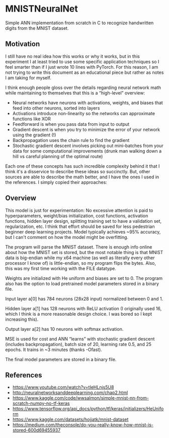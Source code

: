 # MNISTNeuralNet
Simple ANN implementation from scratch in C to recognize handwritten digits from the MNIST dataset. 

## Motivation
I still have no real idea how this works or why it works, but in this experiment I at least tried to use some specific application techniques so I feel smarter than if I just wrote 10 lines with PyTorch. For this reason, I am not trying to write this document as an educational piece but rather as notes I am taking for myself. 

I think enough people gloss over the details regarding neural network math while maintaining to themselves that this is a “high-level” overview:
- Neural networks have neurons with activations, weights, and biases that feed into other neurons, sorted into layers
- Activations introduce non-linearity so the networks can approximate functions like XOR
- Feedforward is when you pass data from input to output 
- Gradient descent is when you try to minimize the error of your network using the gradient (!)
- Backpropagation uses the chain rule to find the gradient
- Stochastic gradient descent involves picking out mini-batches from your data for some computational improvements (drunk man walking down a hill vs careful planning of the optimal route)

Each one of these concepts has such incredible complexity behind it that I think it's a disservice to describe these ideas so succinctly. But, other sources are able to describe the math better, and I have the ones I used in the references. I simply copied their approaches:

## Overview
This model is just for experimentation: No excessive attention is paid to hyperparameters, weight/bias initialization, cost functions, activation functions, hidden layer design, splitting training set to have a validation set, regularization, etc.  I think that effort should be saved for less pedestrian beginner deep learning projects. Model typically achieves ~95% accuracy, but I can't comment on how the model might be overfitting.

The program will parse the MNIST dataset. There is enough info online about how the MNIST set is stored, but the most notable thing is that MNIST data is big-endian while my x64 machine (as well as literally every other processor I know of) is little-endian, so my program flips the bytes. Also, this was my first time working with the FILE datatype. 

Weights are initialized with He uniform and biases are set to 0. The program also has the option to load pretrained model parameters stored in a binary file.

Input layer a[0] has 784 neurons (28x28 input) normalized between 0 and 1. 

Hidden layer a[1] has 128 neurons with ReLU activation (I originally used 16, which I think is a more reasonable design choice. I was bored so I kept increasing this). 

Output layer a[2] has 10 neurons with softmax activation.

MSE is used for cost and ANN “learns” with stochastic gradient descent (includes backpropagation), batch size of 20, learning rate 0.5, and 25 epochs. It trains in ~3 minutes (thanks -Ofast). 

The final model parameters are stored in a binary file. 

## References
- https://www.youtube.com/watch?v=tIeHLnjs5U8 
- http://neuralnetworksanddeeplearning.com/chap2.html 
- https://www.kaggle.com/code/wwsalmon/simple-mnist-nn-from-scratch-numpy-no-tf-keras 
- https://www.tensorflow.org/api_docs/python/tf/keras/initializers/HeUniform  
- https://www.kaggle.com/datasets/hojjatk/mnist-dataset 
- https://medium.com/theconsole/do-you-really-know-how-mnist-is-stored-600d69455937   

